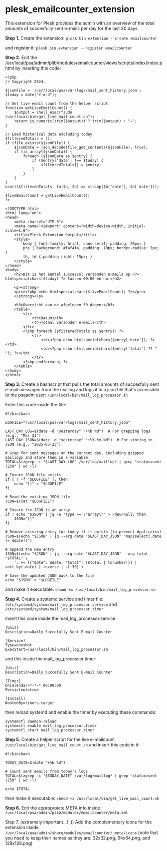 # plesk_emailcounter_extension
This extension for Plesk provides the admin with an overview of the total amounts of succesfully sent e-mails per day for the last 30 days.

**Step 1.**
Create the extension:
`plesk bin extension --create emailcounter`

and register it: `plesk bin extension --register emailcounter`

**Step 2.**
Edit the /usr/local/psa/admin/plib/modules/emailcounter/views/scripts/index/index.phtml by inserting this code:
```
<?php
// Copyright 2024.

$jsonFile = '/usr/local/psa/var/logs/mail_sent_history.json';
$today = date("Y-m-d");

// Get live email count from the helper script
function getLiveEmailCount() {
    $output = shell_exec("sudo /usr/local/bin/get_live_mail_count.sh");
    return is_numeric(trim($output)) ? trim($output) : "-";
}

// Load historical data excluding today
$filteredTotals = [];
if (file_exists($jsonFile)) {
    $jsonData = json_decode(file_get_contents($jsonFile), true);
    if (is_array($jsonData)) {
        foreach ($jsonData as $entry) {
            if ($entry['date'] !== $today) {
                $filteredTotals[] = $entry;
            }
        }
    }
}
usort($filteredTotals, fn($a, $b) => strcmp($b['date'], $a['date']));

$liveEmailCount = getLiveEmailCount();
?>

<!DOCTYPE html>
<html lang="en">
<head>
    <meta charset="UTF-8">
    <meta name="viewport" content="width=device-width, initial-scale=1.0">
    <title>Plesk Extension Output</title>
    <style>
        body { font-family: Arial, sans-serif; padding: 20px; }
        pre { background: #f4f4f4; padding: 10px; border-radius: 5px; }
        th, td { padding-right: 15px; }
    </style>
</head>
<body>
    <h2>Dit is het aantal succesvol verzonden e-mails op <?= htmlspecialchars($today) ?> tussen 00:00 en nu:</h2>

    <p><strong>
    <pre><?php echo htmlspecialchars($liveEmailCount); ?></pre>
    </strong></p>

    <h3>Overzicht van de afgelopen 30 dagen:</h3>
    <table>
        <tr>
            <th>Datum</th>
            <th>Totaal verzonden e-mails</th>
        </tr>
        <?php foreach ($filteredTotals as $entry): ?>
            <tr>
                <td><?php echo htmlspecialchars($entry['date']); ?></td>
                <td><?php echo htmlspecialchars($entry['total'] ?? "-"); ?></td>
            </tr>
        <?php endforeach; ?>
    </table>
</body>
</html>
```

**Step 3.**
Create a bashscript that pulls the total amounts of succesfully sent e-mail messages from the maillog and logs it in a json file that's accessible to the psaadm user: `/usr/local/bin/mail_log_processor.sh`

Enter this code inside the file:
```
#!/bin/bash

LOGFILE="/usr/local/psa/var/logs/mail_sent_history.json"

LAST_DAY_LOG=$(date -d "yesterday" "+%b %d")  # For grepping logs (e.g., "Mar 23")
LAST_DAY_JSON=$(date -d "yesterday" "+%Y-%m-%d")  # For storing in JSON (e.g., "2025-03-23")

# Grep for sent messages on the current day, including gzipped maillogs and store them in a variable
TOTAL=$(zgrep -i "$LAST_DAY_LOG" /var/log/maillog* | grep "status=sent (250" | wc -l)

# Ensure JSON file exists
if [ ! -f "$LOGFILE" ]; then
    echo "[]" > "$LOGFILE"
fi

# Read the existing JSON file
JSON=$(cat "$LOGFILE")

# Ensure the JSON is an array
if ! echo "$JSON" | jq -e "type == \"array\"" > /dev/null; then
    JSON="[]"
fi

# Remove existing entry for today if it exists (to prevent duplicates)
JSON=$(echo "$JSON" | jq --arg date "$LAST_DAY_JSON" 'map(select(.date != $date))')

# Append the new entry
JSON=$(echo "$JSON" | jq --arg date "$LAST_DAY_JSON" --arg total "$TOTAL" \
    '. += [{"date": $date, "total": ($total | tonumber)}] | sort_by(.date) | reverse | .[:30]')

# Save the updated JSON back to the file
echo "$JSON" > "$LOGFILE"
```
and make it executable: `chmod +x /usr/local/bin/mail_log_processor.sh`

**Step 4.**
Create a systemd service and timer file: `/etc/systemd/system/mail_log_processor.service` and `/etc/systemd/system/mail_log_processor.timer`

Insert this code inside the mail_log_processor.service:
```
[Unit]
Description=Daily Succefully Sent E-mail Counter

[Service]
Type=oneshot
ExecStart=/usr/local/bin/mail_log_processor.sh
```

and this inside the mail_log_processor.timer:
```
[Unit]
Description=Daily Succefully Sent E-mail Counter

[Timer]
OnCalendar=*-*-* 00:00:00
Persistent=true

[Install]
WantedBy=timers.target
```

then reload systemd and enable the timer by executing these commands:
```
systemctl daemon-reload
systemctl enable mail_log_processor.timer
systemctl start mail_log_processor.timer
```

**Step 5.**
Create a helper script for the live e-mailcount `/usr/local/bin/get_live_mail_count.sh` and insert this code in it:
```
#!/bin/bash

TODAY_DATE=$(date "+%b %d")

# Count sent emails from today's logs
TOTAL=$(zgrep -i "$TODAY_DATE" /var/log/maillog* | grep "status=sent (250" | wc -l)

echo $TOTAL
```
then make it executable:
`chmod +x /usr/local/bin/get_live_mail_count.sh`

**Step 6.**
Edit the approproiate META info inside `/usr/local/psa/admin/plib/modules/emailcounter/meta.xml`

Step 7. (extremely important...! ;))
Add the complementary icons for the extension inside `/usr/local/psa/admin/share/modules/emailcounter/_meta/icons`
(note that you need to keep their names as they are: 32x32.png, 64x64.png, and 128x128.png)
